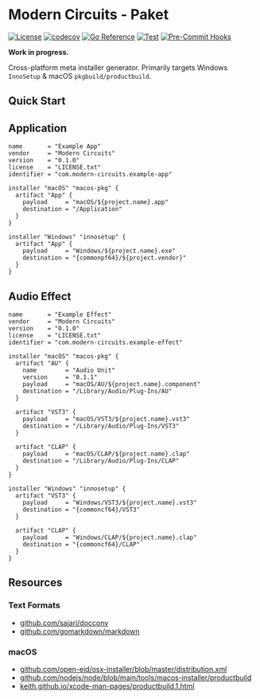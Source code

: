 # Modern Circuits - Paket

[![License](https://img.shields.io/badge/License-Boost_1.0-lightblue.svg)](https://github.com/ModernCircuits/Paket/blob/main/LICENSE.txt)
[![codecov](https://codecov.io/gh/ModernCircuits/Paket/branch/main/graph/badge.svg?token=S8XON74JQU)](https://codecov.io/gh/ModernCircuits/Paket)
[![Go Reference](https://pkg.go.dev/badge/github.com/moderncircuits/paket.svg)](https://pkg.go.dev/github.com/moderncircuits/paket)
[![Test](https://github.com/ModernCircuits/Paket/actions/workflows/test.yml/badge.svg)](https://github.com/ModernCircuits/Paket/actions/workflows/test.yml)
[![Pre-Commit Hooks](https://github.com/ModernCircuits/Paket/actions/workflows/pre-commit.yml/badge.svg)](https://github.com/ModernCircuits/Paket/actions/workflows/pre-commit.yml)

**Work in progress.**

Cross-platform meta installer generator. Primarily targets Windows `InnoSetup` & macOS `pkgbuild/productbuild`.

## Quick Start

## Application

```hcl
name       = "Example App"
vendor     = "Modern Circuits"
version    = "0.1.0"
license    = "LICENSE.txt"
identifier = "com.modern-circuits.example-app"

installer "macOS" "macos-pkg" {
  artifact "App" {
    payload     = "macOS/${project.name}.app"
    destination = "/Application"
  }
}

installer "Windows" "innosetup" {
  artifact "App" {
    payload     = "Windows/${project.name}.exe"
    destination = "{commonpf64}/${project.vendor}"
  }
}
```

## Audio Effect

```hcl
name       = "Example Effect"
vendor     = "Modern Circuits"
version    = "0.1.0"
license    = "LICENSE.txt"
identifier = "com.modern-circuits.example-effect"

installer "macOS" "macos-pkg" {
  artifact "AU" {
    name        = "Audio Unit"
    version     = "0.1.1"
    payload     = "macOS/AU/${project.name}.component"
    destination = "/Library/Audio/Plug-Ins/AU"
  }

  artifact "VST3" {
    payload     = "macOS/VST3/${project.name}.vst3"
    destination = "/Library/Audio/Plug-Ins/VST3"
  }

  artifact "CLAP" {
    payload     = "macOS/CLAP/${project.name}.clap"
    destination = "/Library/Audio/Plug-Ins/CLAP"
  }
}

installer "Windows" "innosetup" {
  artifact "VST3" {
    payload     = "Windows/VST3/${project.name}.vst3"
    destination = "{commoncf64}/VST3"
  }

  artifact "CLAP" {
    payload     = "Windows/CLAP/${project.name}.clap"
    destination = "{commoncf64}/CLAP"
  }
}
```

## Resources

### Text Formats

- [github.com/sajari/docconv](https://github.com/sajari/docconv)
- [github.com/gomarkdown/markdown](https://github.com/gomarkdown/markdown)

### macOS

- [github.com/open-eid/osx-installer/blob/master/distribution.xml](https://github.com/open-eid/osx-installer/blob/master/distribution.xml)
- [github.com/nodejs/node/blob/main/tools/macos-installer/productbuild](https://github.com/nodejs/node/blob/main/tools/macos-installer/productbuild)
- [keith.github.io/xcode-man-pages/productbuild.1.html](https://keith.github.io/xcode-man-pages/productbuild.1.html)
